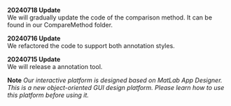 **20240718 Update**  
We will gradually update the code of the comparison method. It can be found in our CompareMethod folder.


**20240716 Update**  
We refactored the code to support both annotation styles.  


**20240715 Update**  
We will release a annotation tool.   

**Note** 
*Our interactive platform is designed based on MatLab App Designer. This is a new object-oriented GUI design platform. Please learn how to use this platform before using it.* 
